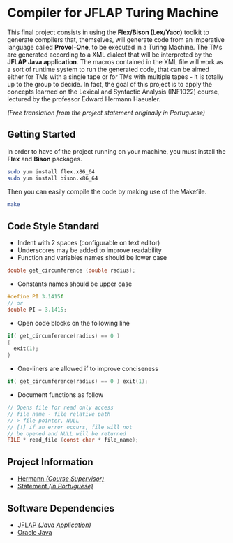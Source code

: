 # Compiler for JFLAP Turing Machine

This final project consists in using the **Flex/Bison (Lex/Yacc)** toolkit to generate compilers that,
themselves, will generate code from an imperative language called **Provol-One**, to be executed in a Turing
Machine. The TMs are generated according to a XML dialect that will be interpreted by the **JFLAP Java
application**. The macros contained in the XML file will work as a sort of runtime system to run the
generated code, that can be aimed either for TMs with a single tape or for TMs with multiple tapes - it
is totally up to the group to decide. In fact, the goal of this project is to apply the concepts learned
on the Lexical and Syntactic Analysis (INF1022) course, lectured by the professor Edward Hermann Haeusler.

*(Free translation from the project statement originally in Portuguese)*

## Getting Started

In order to have of the project running on your machine, you must install the **Flex** and **Bison** packages.

``` bash
sudo yum install flex.x86_64
sudo yum install bison.x86_64
```

Then you can easily compile the code by making use of the Makefile.

``` bash
make
```

## Code Style Standard

* Indent with 2 spaces (configurable on text editor)
* Underscores may be added to improve readability
* Function and variables names should be lower case

``` c
double get_circumference (double radius);
```

* Constants names should be upper case

``` c
#define PI 3.1415f
// or
double PI = 3.1415;
```

* Open code blocks on the following line

``` c
if( get_circumference(radius) == 0 )
{
  exit(1);
}
```

* One-liners are allowed if to improve conciseness

``` c
if( get_circumference(radius) == 0 ) exit(1);
```

* Document functions as follow

``` c
// Opens file for read only access
// file_name - file relative path
// > file pointer, NULL
// [!] if an error occurs, file will not
// be opened and NULL will be returned
FILE * read_file (const char * file_name);
```

## Project Information

* [Hermann *(Course Supervisor)*](http://www-di.inf.puc-rio.br/~hermann/)
* [Statement *(in Portuguese)*](https://drive.google.com/file/d/185EW11LlP18a115te7fuPol0oz6TyTKs/view?usp=sharing)

## Software Dependencies

* [JFLAP *(Java Application)*](http://www.jflap.org/)
* [Oracle Java](https://www.java.com/pt_BR/download/)
